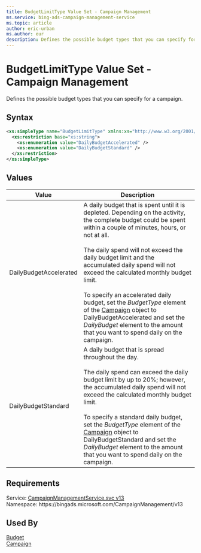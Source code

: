 ```yaml
---
title: BudgetLimitType Value Set - Campaign Management
ms.service: bing-ads-campaign-management-service
ms.topic: article
author: eric-urban
ms.author: eur
description: Defines the possible budget types that you can specify for a campaign.
---
```

# BudgetLimitType Value Set - Campaign Management
Defines the possible budget types that you can specify for a campaign.

## Syntax
```xml
<xs:simpleType name="BudgetLimitType" xmlns:xs="http://www.w3.org/2001/XMLSchema">
  <xs:restriction base="xs:string">
    <xs:enumeration value="DailyBudgetAccelerated" />
    <xs:enumeration value="DailyBudgetStandard" />
  </xs:restriction>
</xs:simpleType>
```

## <a name="values"></a>Values

|Value|Description|
|-----------|---------------|
|<a name="dailybudgetaccelerated"></a>DailyBudgetAccelerated|A daily budget that is spent until it is depleted. Depending on the activity, the complete budget could be spent within a couple of minutes, hours, or not at all.<br/><br/>The daily spend will not exceed the daily budget limit and the accumulated daily spend will not exceed the calculated monthly budget limit.<br/><br/>To specify an accelerated daily budget, set the *BudgetType* element of the [Campaign](campaign.md) object to DailyBudgetAccelerated and set the *DailyBudget* element to the amount that you want to spend daily on the campaign.|
|<a name="dailybudgetstandard"></a>DailyBudgetStandard|A daily budget that is spread throughout the day.<br/><br/>The daily spend can exceed the daily budget limit by up to 20%; however, the accumulated daily spend will not exceed the calculated monthly budget limit.<br/><br/>To specify a standard daily budget, set the *BudgetType* element of the [Campaign](campaign.md) object to DailyBudgetStandard and set the *DailyBudget* element to the amount that you want to spend daily on the campaign.|

## Requirements
Service: [CampaignManagementService.svc v13](https://campaign.api.bingads.microsoft.com/Api/Advertiser/CampaignManagement/v13/CampaignManagementService.svc)  
Namespace: https\://bingads.microsoft.com/CampaignManagement/v13  

## Used By
[Budget](budget.md)  
[Campaign](campaign.md)  
